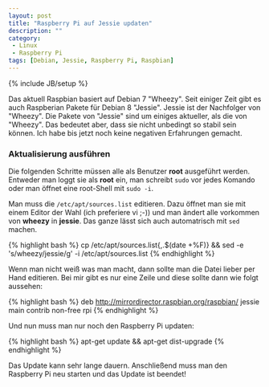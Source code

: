 ```yaml
---
layout: post
title: "Raspberry Pi auf Jessie updaten"
description: ""
category:
 - Linux
 - Raspberry Pi
tags: [Debian, Jessie, Raspberry Pi, Raspbian]
---
```

{% include JB/setup %}


Das aktuell Raspbian basiert auf Debian 7 "Wheezy". Seit einiger Zeit gibt
es auch Raspberian Pakete für Debian 8 "Jessie". Jessie ist der Nachfolger von "Wheezy".
Die Pakete von "Jessie" sind um einiges aktueller, als die von "Wheezy". Das bedeutet
aber, dass sie nicht unbedingt so stabil sein können. Ich habe bis jetzt noch keine
negativen Erfahrungen gemacht.


### Aktualisierung ausführen ###

Die folgenden Schritte müssen alle als Benutzer **root** ausgeführt werden. Entweder man
loggt sie als **root** ein,  man schreibt `sudo` vor jedes Komando oder man öffnet eine
root-Shell mit `sudo -i`.

Man muss die `/etc/apt/sources.list` editieren. Dazu öffnet man sie mit einem Editor 
der Wahl (ich preferiere vi ;-)) und man ändert alle vorkommen von **wheezy** in **jessie**. 
Das ganze lässt sich auch automatrisch mit `sed` machen.

{% highlight bash %} 
cp /etc/apt/sources.list{,.$(date +%F)} && sed -e 's/wheezy/jessie/g' -i /etc/apt/sources.list
{% endhighlight %}


Wenn man nicht weiß was man macht, dann sollte man die Datei lieber per Hand editieren. Bei mir gibt es nur
eine Zeile und diese sollte dann wie folgt aussehen:

{% highlight bash %} 
deb http://mirrordirector.raspbian.org/raspbian/ jessie main contrib non-free rpi
{% endhighlight %}


Und nun muss man nur noch den Raspberry Pi updaten:

{% highlight bash %} 
apt-get update && apt-get dist-upgrade
{% endhighlight %}

Das Update kann sehr lange dauern. Anschließend muss man den Raspberry Pi neu starten und das Update ist beendet!
